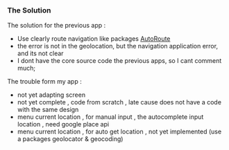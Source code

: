 ### The Solution
The solution for the previous app :
- Use clearly route navigation like packages [AutoRoute](https://pub.dev/packages/auto_route)
- the error is not in the geolocation, but the navigation application error, and its not clear
- I dont have the core source code the previous apps, so I cant comment much;

The trouble form my app :
- not yet adapting screen
- not yet complete , code from scratch , late cause does not have a code with the same design
- menu current location , for manual input , the autocomplete input location , need google place api 
- menu current location , for auto get location , not yet implemented (use a packages geolocator & geocoding)